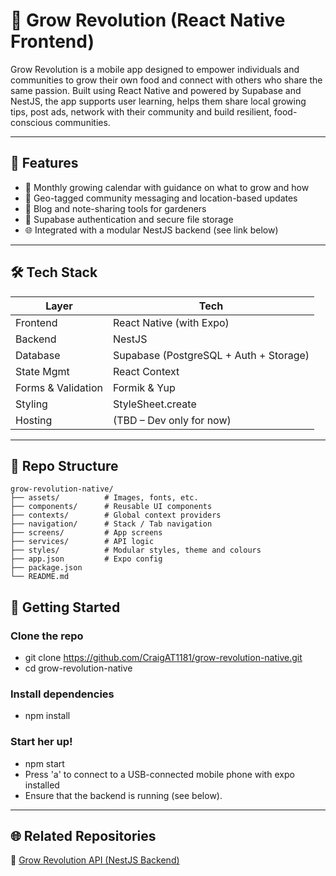 # 🌱 Grow Revolution (React Native Frontend)

Grow Revolution is a mobile app designed to empower individuals and communities to grow their own food and connect with others who share the same passion. Built using React Native and powered by Supabase and NestJS, the app supports user learning, helps them share local growing tips, post ads, network with their community and build resilient, food-conscious communities.

---

## 🚀 Features

- 📆 Monthly growing calendar with guidance on what to grow and how
- 📍 Geo-tagged community messaging and location-based updates
- 📝 Blog and note-sharing tools for gardeners
- 🔐 Supabase authentication and secure file storage
- 🌐 Integrated with a modular NestJS backend (see link below)

---

## 🛠️ Tech Stack

| Layer              | Tech                                   |
|--------------------|----------------------------------------|
| Frontend           | React Native (with Expo)               |
| Backend            | NestJS                                 |
| Database           | Supabase (PostgreSQL + Auth + Storage) |
| State Mgmt         | React Context                          |
| Forms & Validation | Formik & Yup                           |
| Styling            | StyleSheet.create                      |
| Hosting            | (TBD – Dev only for now)               |

---

## 📂 Repo Structure

```
grow-revolution-native/
├── assets/          # Images, fonts, etc.
├── components/      # Reusable UI components
├── contexts/        # Global context providers
├── navigation/      # Stack / Tab navigation
├── screens/         # App screens
├── services/        # API logic
├── styles/          # Modular styles, theme and colours
├── app.json         # Expo config
├── package.json
└── README.md

```

## 🧪 Getting Started

### Clone the repo

- git clone https://github.com/CraigAT1181/grow-revolution-native.git
- cd grow-revolution-native

### Install dependencies

- npm install

### Start her up!

- npm start
- Press 'a' to connect to a USB-connected mobile phone with expo installed
- Ensure that the backend is running (see below).

---

## 🌐 Related Repositories

🔧 [Grow Revolution API (NestJS Backend)](https://github.com/CraigAT1181/grow-revolution-nest.git)

